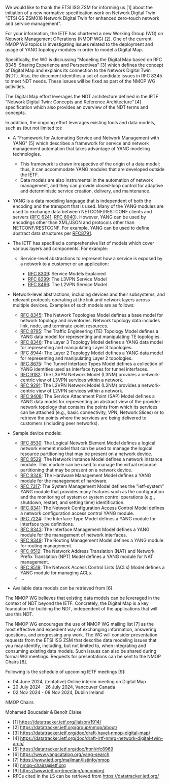 We would like to thank the ETSI ISG ZSM for informing us [1] about the initiation
of a new normative specification work on Network Digital Twin "ETSI GS ZSM018 Network
Digital Twin for enhanced zero-touch network and service management".

For your information, the IETF has chartered a new Working Group (WG) on Network Management
OPerations (NMOP WG) [2]. One of the current NMOP WG topics is investigating issues
related to the deployment and usage of YANG topology modules in order to model a Digital Map.

Specifically, the WG is discussing "Modeling the Digital Map based on RFC 8345: Sharing Experience
and Perspectives” [3] which defines the concept of Digital Map and explains its connection to the 
Network Digital Twin (NDT). Also, the document identifies a set of candidate issues in RFC 8345 to
meet NDT needs. These issues will be fixed as part of the NMOP WG activities.

The Digital Map effort leverages the NDT architecture defined in the IRTF “Network Digital Twin: Concepts and
Reference Architecture” [4] specification which also provides an overview of the NDT terms and
concepts.

In addition, the ongoing effort leverages existing tools and data models, such as (but not limited to):

* A "Framework for Automating Service and Network Management with YANG" [5] which describes a framework
  for service and network management automation that takes advantage of YANG modeling technologies.

    + This framework is drawn irrespective of the origin of a data model; thus, it can accommodate YANG
  modules that are developed outside the IETF.
    + Data models are also instrumental in the automation of network management, and they can provide
    closed-loop control for adaptive and deterministic service creation, delivery, and maintenance.

* YANG is a data modeling language that is independent of both the encoding and the transport that is used. Many of the YANG modules are used to
  exchange data between NETCONF/RESTCONF clients and servers ([RFC 6241](https://datatracker.ietf.org/doc/html/rfc6241), [RFC 8040](https://datatracker.ietf.org/doc/html/rfc8040)). However, YANG can be used by encodings other than XML/JSON and protocols other than NETCONF/RESTCONF. For example, YANG can be used to define abstract data structures per [RFC8791](https://datatracker.ietf.org/doc/html/rfc8791).

*	The IETF has specified a comprehensive list of models which cover various layers and components. For example:

 	 + Service-level abstractions to represent how a service is exposed by a network to a customer or an application:

       - [RFC 8309](https://datatracker.ietf.org/doc/html/rfc8309): Service Models Explained
       - [RFC 8299](https://datatracker.ietf.org/doc/html/rfc8299): The L3VPN Service Model
       - [RFC 8466](https://datatracker.ietf.org/doc/html/rfc8466): The L2VPN Service Model
         
   + Network-level abstractions, including devices and their subsystems, and relevant protocols operating at the link and network
     layers across multiple devices. Examples of such models are as follows:
     
       - [RFC 8345](https://datatracker.ietf.org/doc/html/rfc8345): The Network Topologies Model defines a base model for network topology
         and inventories. Network topology data includes link, node, and terminate-point resources.
       - [RFC 8795](https://datatracker.ietf.org/doc/html/rfc8795): The Traffic Engineering (TE) Topology Model defines a YANG data model for representing and manipulating TE topologies.
       - [RFC 8346](https://datatracker.ietf.org/doc/html/rfc8346): The Layer 3 Topology Model defines a YANG data model for representing and manipulating Layer 3 topologies.
       - [RFC 8944](https://datatracker.ietf.org/doc/html/rfc8944): The Layer 2 Topology Model defines a YANG data model for representing and manipulating Layer 2 topologies.
       - [RFC 8675](https://datatracker.ietf.org/doc/html/rfc8675): The Tunnel Interface Types Model defines a collection of YANG identities used as interface types for tunnel interfaces.
       - [RFC 9182](https://datatracker.ietf.org/doc/html/rfc9182): The L3VPN Network Model (L3NM) provides a network-centric view of L3VPN services within a network.
       - [RFC 9291](https://datatracker.ietf.org/doc/html/rfc9291): The L2VPN Network Model (L2NM) provides a network-centric view of L2VPN services within a network.
       - [RFC 9408](https://datatracker.ietf.org/doc/html/rfc9408): The Service Attachment Point (SAP) Model defines a YANG data model for representing an abstract view
         of the provider network topology that contains the points from which its services can be attached (e.g., basic connectivity, VPN, Network Slices) or to retrieve the points where the services are being delivered to customers (including peer networks).

   + Sample device models:
     
      - [RFC 8530](https://datatracker.ietf.org/doc/html/rfc8530): The Logical Network Element Model defines a logical network element model that
        can be used to manage the logical resource partitioning that may be present on a network device.
      - [RFC 8529](https://datatracker.ietf.org/doc/html/rfc8529): The Network Instance Model defines a network instance module. This module can
        be used to manage the virtual resource partitioning that may be present on a network device.
      - [RFC 8348](https://datatracker.ietf.org/doc/html/rfc8348): The Hardware Management Model defines a YANG module for the management of hardware.
      - [RFC 7317](https://datatracker.ietf.org/doc/html/rfc7317): The System Management Model defines the "ietf-system" YANG module that provides many features such as
        the configuration and the monitoring of system or system control operations
        (e.g., shutdown, restart, and setting time) identification.
      - [RFC 8341](https://datatracker.ietf.org/doc/html/rfc8341): The Network Configuration Access Control Model defines a network configuration access control YANG module.
      - [RFC 7224](https://datatracker.ietf.org/doc/html/rfc7224): The Interface Type Model defines a YANG module for interface type definitions.
      - [RFC 8343](https://datatracker.ietf.org/doc/html/rfc8343): The Interface Management Model defines a YANG module for the management of network interfaces.
      - [RFC 8349](https://datatracker.ietf.org/doc/html/rfc8349): The Routing Management Model defines a YANG module for routing management.
      - [RFC 8512](https://datatracker.ietf.org/doc/html/rfc8512): The Network Address Translation (NAT) and Network Prefix Translation (NPT) Model defines a YANG module for NAT management.
      - [RFC 8519](https://datatracker.ietf.org/doc/html/rfc8519): The Network Access Control Lists (ACLs) Model defines a YANG module for managing ACLs.
      - …
        
  * Available data models can be retrieved from [6].

The NMOP WG believes that existing data models can be leveraged in the context of NDT beyond the IETF.
Concretely, the Digital Map is a key foundation for building the NDT, independent of the applications
that will use this NDT.

The NMOP WG encourages the use of NMOP WG mailing list [7] as the most effective and expedient
way of exchanging information, answering questions, and progressing any work. The WG will consider
presentation requests from the ETSI ISG ZSM that describe data modeling issues that you may identify,
including, but not limited to, when integrating and consuming existing data models. Such issues
can also be shared during formal WG meetings. Requests for presentations can be sent to the NMOP Chairs [8].

Following is the schedule of upcoming IETF meetings [9]:

* 04 June 2024, (tentative) Online interim meeting on Digital Map
* 20 July 2024 - 26 July 2024, Vancouver Canada
* 02 Nov 2024 - 08 Nov 2024, Dublin Ireland

NMOP Chairs

Mohamed Boucadair & Benoît Claise


* [1] https://datatracker.ietf.org/liaison/1914/ 
* [2] https://datatracker.ietf.org/group/nmop/about/
* [3] https://datatracker.ietf.org/doc/draft-havel-nmop-digital-map/
* [4] https://datatracker.ietf.org/doc/draft-irtf-nmrg-network-digital-twin-arch/
* [5] https://datatracker.ietf.org/doc/html/rfc8969
* [6] https://www.yangcatalog.org/yang-search
* [7] https://www.ietf.org/mailman/listinfo/nmop
* [8] nmop-chairs@ietf.org
* [9] https://www.ietf.org/meeting/upcoming/
* RFCs cited in the LS can be retrieved from https://datatracker.ietf.org/
